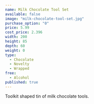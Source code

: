 ```yaml
---
name: Milk Chocolate Tool Set
available: false
image: "milk-chocolate-tool-set.jpg"
purchase_option: "0"
price: 5.99
cost_price: 2.396
width: 200
height: 85
depth: 60
weight: 0
type: 
  - Chocolate
  - Novelty
  - Wrapped
free: 
  - Alcohol
published: true
---
```

Toolkit shaped tin of milk chocolate tools.